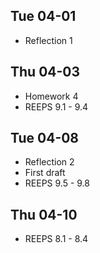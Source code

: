 <!--
##  Tue 01-14

##  Thu 01-16
- Homework 0
- REEPS Appendix A

##  Tue 01-21
- Luenberger Ch 1

##  Thu 01-23

##  Tue 01-28
- REEPS2 Ch 1

##  Thu 01-30

##  Tue 02-04
- REEPS2 Ch 4

##  Thu 02-06

##  Tue 02-11
- Homework 1
- REEPS2 Ch 5

##  Thu 02-13

##  Tue 02-18

##  Thu 02-20
- Homework 2
- Brainstorm 3 topics

##  Tue 02-25
- REEPS2 6.1 - 6.3

##  Thu 02-27
- Choose topic

##  Tue 03-04
- Homework 3

##  Thu 03-06
- REEPS2 6.4 - 6.5

##  Tue 03-11
- Project proposal

##  Thu 03-13
- REEPS2 7.1 - 7.5

## nan

##  Tue 03-25

##  Thu 03-27
- Proposal feedback
- REEPS2 7.6 - 7.10

-->


##  Tue 04-01
- Reflection 1

##  Thu 04-03
- Homework 4
- REEPS 9.1 - 9.4

##  Tue 04-08
- Reflection 2
- First draft
- REEPS 9.5 - 9.8

##  Thu 04-10
- REEPS 8.1 - 8.4

<!--

##  Tue 04-15
- Reflection 3
- First draft feedback
- REEPS 8.5 - 8.8

##  Thu 04-17
- Homework 5

##  Tue 04-22
- Reflection 4

##  Thu 04-24
- Final report

##  Tue 04-29

##  Thu 05-01
- Reflection 5

-->
